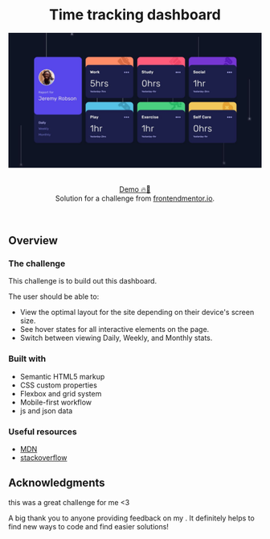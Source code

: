 <h1 align="center">Time tracking dashboard
</h1>

![](./design/desktop.jpg)

<br>

<div align="center">
   <a href="https://ahlam-alsaffarini.github.io/Time-tracking-dashboard/"> Demo 🔥🤍</a>
</div>

<div align="center">
   Solution for a challenge from  <a href="https://www.frontendmentor.io/challenges/time-tracking-dashboard-UIQ7167Jw" target="_blank">frontendmentor.io</a>.
</div>
<br>
<br>

## Overview

### The challenge

This challenge is to build out this dashboard.

The user should be able to:

- View the optimal layout for the site depending on their device's screen size.
- See hover states for all interactive elements on the page.
- Switch between viewing Daily, Weekly, and Monthly stats.

### Built with

- Semantic HTML5 markup
- CSS custom properties
- Flexbox and grid system
- Mobile-first workflow
- js and json data

### Useful resources

- [MDN](https://developer.mozilla.org/en-US/)
- [stackoverflow](https://stackoverflow.com/)

## Acknowledgments

this was a great challenge for me <3

A big thank you to anyone providing feedback on my . It definitely helps to find new ways to code and find easier solutions!
